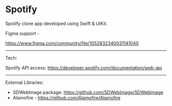 # Spotify
Spotify clone app developed using Swift & UIKit.

Figma support - 

https://www.figma.com/community/file/1052832340031141040

---
Tech:

Spotify API access: https://developer.spotify.com/documentation/web-api

---
External Libraries:

- SDWebImage package: https://github.com/SDWebImage/SDWebImage
- Alamofire - https://github.com/Alamofire/Alamofire
